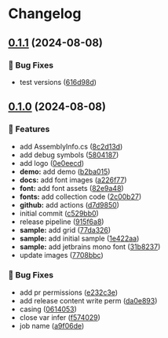 # Changelog

## [0.1.1](https://github.com/heuristicAL/Fonts.Avalonia/compare/v0.1.0...v0.1.1) (2024-08-08)


### 🐛 Bug Fixes

* test versions ([616d98d](https://github.com/heuristicAL/Fonts.Avalonia/commit/616d98dc855eb26b79201f0665ae6cdb93454e2c))

## [0.1.0](https://github.com/heuristicAL/Fonts.Avalonia/compare/v0.0.5...v0.1.0) (2024-08-08)


### 🚀 Features

* add AssemblyInfo.cs ([8c2d13d](https://github.com/heuristicAL/Fonts.Avalonia/commit/8c2d13d2a75d8b59d4b2bf9576acca8f177d9def))
* add debug symbols ([5804187](https://github.com/heuristicAL/Fonts.Avalonia/commit/5804187c22273660d08f9adeac8aa707ad6b17fb))
* add logo ([0e0eecd](https://github.com/heuristicAL/Fonts.Avalonia/commit/0e0eecd0410379761c9743f9fe6a8973b6d2e993))
* **demo:** add demo ([b2ba015](https://github.com/heuristicAL/Fonts.Avalonia/commit/b2ba01562cb69942e201b0158d2e0763b2bab1e0))
* **docs:** add font images ([a226f77](https://github.com/heuristicAL/Fonts.Avalonia/commit/a226f7751035f3ee407af90cf6d13dcd455d5e9e))
* **font:** add font assets ([82e9a48](https://github.com/heuristicAL/Fonts.Avalonia/commit/82e9a48dcc34ca6ebef7ffc84f64b112acc241d4))
* **fonts:** add collection code ([2c00b27](https://github.com/heuristicAL/Fonts.Avalonia/commit/2c00b271220c4c22ae8a974a22ac1675c8b1dcb0))
* **github:** add actions ([d7d9850](https://github.com/heuristicAL/Fonts.Avalonia/commit/d7d985077196287baa944a9737f7b405eb0eaf58))
* initial commit ([c529bb0](https://github.com/heuristicAL/Fonts.Avalonia/commit/c529bb07c3cf559e14b9285d25e584f5c5b20c72))
* release pipeline ([915f6a8](https://github.com/heuristicAL/Fonts.Avalonia/commit/915f6a87f4ffb71a374833c3d8057c0c51c49de3))
* **sample:** add grid ([77da326](https://github.com/heuristicAL/Fonts.Avalonia/commit/77da326041e56d6f55a49b31fb3dbd2146df3a40))
* **sample:** add initial sample ([1e422aa](https://github.com/heuristicAL/Fonts.Avalonia/commit/1e422aa529565d3b3dc305ffa4168ae8fc0de6d6))
* **sample:** add jetbrains mono font ([31b8237](https://github.com/heuristicAL/Fonts.Avalonia/commit/31b82377610d3595c6c7b4af520736a22630a51b))
* update images ([7708bbc](https://github.com/heuristicAL/Fonts.Avalonia/commit/7708bbc4e86069ede124c4e39035a75a1988d65b))


### 🐛 Bug Fixes

* add pr permissions ([e232c3e](https://github.com/heuristicAL/Fonts.Avalonia/commit/e232c3e739baf44d49de0a57186dfb72c68423a5))
* add release content write perm ([da0e893](https://github.com/heuristicAL/Fonts.Avalonia/commit/da0e89322f0ee1b61200dbc542d827d013cbe1e6))
* casing ([0614053](https://github.com/heuristicAL/Fonts.Avalonia/commit/06140532487557a3a0b75b77887a951d5eb9c846))
* close var infer ([f574029](https://github.com/heuristicAL/Fonts.Avalonia/commit/f574029296505ae701af74cb6d39fb5215721316))
* job name ([a9f06de](https://github.com/heuristicAL/Fonts.Avalonia/commit/a9f06deb11657e735b63fd0a6a29e815ad2eeccb))

